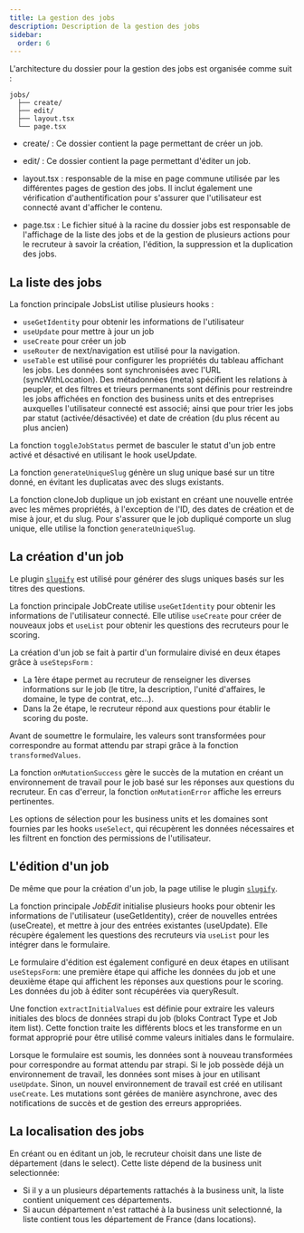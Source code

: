 ```yaml
---
title: La gestion des jobs
description: Description de la gestion des jobs
sidebar:
  order: 6
---
```


L'architecture du dossier pour la gestion des jobs est organisée comme suit :

```plaintext
jobs/
  ├── create/
  ├── edit/
  ├── layout.tsx
  └── page.tsx
`````

- create/ : Ce dossier contient la page permettant de créer un job.

- edit/ : Ce dossier contient la page permettant d'éditer un job.

- layout.tsx : responsable de la mise en page commune utilisée par les différentes pages de gestion des jobs. Il inclut également une vérification d'authentification pour s'assurer que l'utilisateur est connecté avant d'afficher le contenu.

- page.tsx : Le fichier situé à la racine du dossier jobs est responsable de l'affichage de la liste des jobs et de la gestion de plusieurs actions pour le recruteur à savoir la création, l'édition, la suppression et la duplication des jobs.

## La liste des jobs

La fonction principale JobsList utilise plusieurs hooks :
- `useGetIdentity` pour obtenir les informations de l'utilisateur
- `useUpdate` pour mettre à jour un job
- `useCreate` pour créer un job
- `useRouter` de next/navigation est utilisé pour la navigation.
- `useTable` est utilisé pour configurer les propriétés du tableau affichant les jobs. Les données sont synchronisées avec l'URL (syncWithLocation). Des métadonnées (meta) spécifient les relations à peupler, et des filtres et trieurs permanents sont définis pour restreindre les jobs affichées en fonction des business units et des entreprises auxquelles l'utilisateur connecté est associé; ainsi que pour trier les jobs par statut (activée/désactivée) et date de création (du plus récent au plus ancien)

La fonction `toggleJobStatus` permet de basculer le statut d'un job entre activé et désactivé en utilisant le hook useUpdate.

La fonction `generateUniqueSlug` génère un slug unique basé sur un titre donné, en évitant les duplicatas avec des slugs existants.

La fonction cloneJob duplique un job existant en créant une nouvelle entrée avec les mêmes propriétés, à l'exception de l'ID, des dates de création et de mise à jour, et du slug. Pour s'assurer que le job dupliqué comporte un slug unique, elle utilise la fonction `generateUniqueSlug`.

## La création d'un job 
Le plugin [`slugify`](https://market.strapi.io/plugins/strapi-plugin-slugify) est utilisé pour générer des slugs uniques basés sur les titres des questions.

La fonction principale JobCreate utilise `useGetIdentity` pour obtenir les informations de l'utilisateur connecté.
Elle utilise `useCreate` pour créer de nouveaux jobs et `useList` pour obtenir les questions des recruteurs pour le scoring.

La création d'un job se fait à partir d'un formulaire divisé en deux étapes grâce à `useStepsForm` :
- La 1ère étape permet au recruteur de renseigner les diverses informations sur le job (le titre, la description, l'unité d'affaires, le domaine, le type de contrat, etc...).
- Dans la 2e étape, le recruteur répond aux questions pour établir le scoring du poste.

Avant de soumettre le formulaire, les valeurs sont transformées pour correspondre au format attendu par strapi grâce à la fonction `transformedValues`.

La fonction `onMutationSuccess` gère le succès de la mutation en créant un environnement de travail pour le job basé sur les réponses aux questions du recruteur. En cas d'erreur, la fonction `onMutationError` affiche les erreurs pertinentes.

Les options de sélection pour les business units et les domaines sont fournies par les hooks `useSelect`, qui récupèrent les données nécessaires et les filtrent en fonction des permissions de l'utilisateur.

## L'édition d'un job
De même que pour la création d'un job, la page utilise le plugin [`slugify`](https://market.strapi.io/plugins/strapi-plugin-slugify).

La fonction principale *JobEdit* initialise plusieurs hooks pour obtenir les informations de l'utilisateur (useGetIdentity), créer de nouvelles entrées (useCreate), et mettre à jour des entrées existantes (useUpdate). Elle récupère également les questions des recruteurs via `useList` pour les intégrer dans le formulaire.

Le formulaire d'édition est également configuré en deux étapes en utilisant `useStepsForm`:  une première étape qui affiche les données du job et une deuxième étape qui affichent les réponses aux questions pour le scoring. Les données du job à éditer sont récupérées via queryResult.

Une fonction `extractInitialValues` est définie pour extraire les valeurs initiales des blocs de données strapi du job (bloks Contract Type et Job item list). Cette fonction traite les différents blocs et les transforme en un format approprié pour être utilisé comme valeurs initiales dans le formulaire.

Lorsque le formulaire est soumis, les données sont à nouveau transformées pour correspondre au format attendu par strapi. Si le job possède déjà un environnement de travail, les données sont mises à jour en utilisant `useUpdate`. Sinon, un nouvel environnement de travail est créé en utilisant `useCreate`. Les mutations sont gérées de manière asynchrone, avec des notifications de succès et de gestion des erreurs appropriées.

## La localisation des jobs
En créant ou en éditant un job, le recruteur choisit dans une liste de département (dans le select).
Cette liste dépend de la business unit selectionnée:
- Si il y a un plusieurs départements rattachés à la business unit, la liste contient uniquement ces départements.
- Si aucun département n'est rattaché à la business unit selectionné, la liste contient tous les département de France (dans locations).